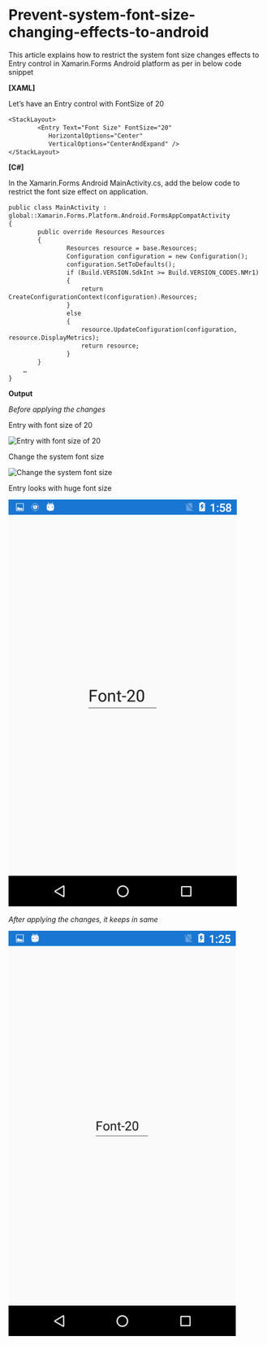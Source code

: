 # Prevent-system-font-size-changing-effects-to-android

This article explains how to restrict the system font size changes effects to Entry control in Xamarin.Forms Android platform as per in below code snippet

**[XAML]**

Let’s have an Entry control with FontSize of 20 
```
<StackLayout>
        <Entry Text="Font Size" FontSize="20"
           HorizontalOptions="Center"
           VerticalOptions="CenterAndExpand" />
</StackLayout> 
```

**[C#]**

In the Xamarin.Forms Android MainActivity.cs, add the below code to restrict the font size effect on application.

```
public class MainActivity : global::Xamarin.Forms.Platform.Android.FormsAppCompatActivity
{
        public override Resources Resources
        {
                Resources resource = base.Resources;
                Configuration configuration = new Configuration();
                configuration.SetToDefaults();
                if (Build.VERSION.SdkInt >= Build.VERSION_CODES.NMr1)
                {
                    return CreateConfigurationContext(configuration).Resources;
                }
                else
                {
                    resource.UpdateConfiguration(configuration, resource.DisplayMetrics);
                    return resource;
                }        
        }
    …
}
```
**Output**

*Before applying the changes*

Entry with font size of 20

![Entry with font size of 20
](https://github.com/SyncfusionExamples/Prevent-system-font-size-changing-effects-to-android/blob/master/FontSample/Screenshots/Entry_FontSize_20.png)

Change the system font size

![Change the system font size
](https://github.com/SyncfusionExamples/Prevent-system-font-size-changing-effects-to-android/blob/master/FontSample/Screenshots/System-Font-Size-Changes.png)

Entry looks with huge font size

![Entry looks with huge font size](https://github.com/SyncfusionExamples/Prevent-system-font-size-changing-effects-to-android/blob/master/FontSample/Screenshots/Changes-in-font-size.png)


*After applying the changes, it keeps in same*

![Desired output](https://github.com/SyncfusionExamples/Prevent-system-font-size-changing-effects-to-android/blob/master/FontSample/Screenshots/Desired_Output.png)

